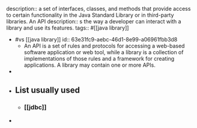 description:: a set of interfaces, classes, and methods that provide access to certain functionality in the Java Standard Library or in third-party libraries. An API description:: s the way a developer can interact with a library and use its features.
tags:: #[[java library]]

  - #vs [[java library]]
    id:: 63e31fc9-aebc-46d1-8e99-a06961fbb3d8
    - An API is a set of rules and protocols for accessing a web-based software application or web tool, while a library is a collection of implementations of those rules and a framework for creating applications. A library may contain one or more APIs.
  -
- ## List usually used
  - ### [[jdbc]]
-